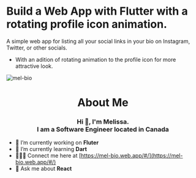 # Build a Web App with Flutter with a rotating profile icon animation.

A simple web app for listing all your social links in your bio on Instagram, Twitter, or other socials. <br/>
- With an adition of rotating animation to the profile icon for more attractive look.


![mel-bio](https://user-images.githubusercontent.com/33744796/147980353-9a49a3ad-a57e-4e90-b69f-bd0f3a303270.gif)


<h1 align="center">About Me</h1>
<h3 align="center">Hi 👋, I'm Melissa. <br/> I am a Software Engineer located in Canada</h3>

- 🔭 I’m currently working on **Fluter**
- 🌱 I’m currently learning **Dart**
- 👩🏻‍💻 Connect me here at [https://mel-bio.web.app/#/](https://mel-bio.web.app/#/)
- 💬 Ask me about **React**
